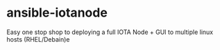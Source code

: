 # ansible-iotanode

Easy one stop shop to deploying a full IOTA Node + GUI to multiple linux hosts (RHEL/Debain)e
